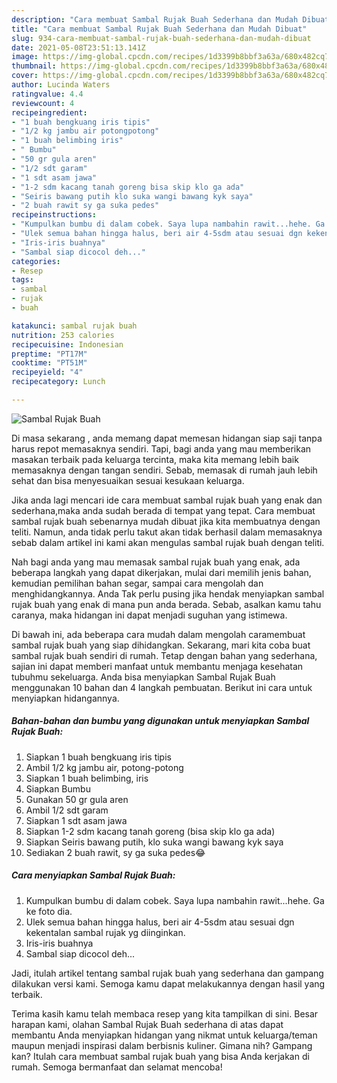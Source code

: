 ```yaml
---
description: "Cara membuat Sambal Rujak Buah Sederhana dan Mudah Dibuat"
title: "Cara membuat Sambal Rujak Buah Sederhana dan Mudah Dibuat"
slug: 934-cara-membuat-sambal-rujak-buah-sederhana-dan-mudah-dibuat
date: 2021-05-08T23:51:13.141Z
image: https://img-global.cpcdn.com/recipes/1d3399b8bbf3a63a/680x482cq70/sambal-rujak-buah-foto-resep-utama.jpg
thumbnail: https://img-global.cpcdn.com/recipes/1d3399b8bbf3a63a/680x482cq70/sambal-rujak-buah-foto-resep-utama.jpg
cover: https://img-global.cpcdn.com/recipes/1d3399b8bbf3a63a/680x482cq70/sambal-rujak-buah-foto-resep-utama.jpg
author: Lucinda Waters
ratingvalue: 4.4
reviewcount: 4
recipeingredient:
- "1 buah bengkuang iris tipis"
- "1/2 kg jambu air potongpotong"
- "1 buah belimbing iris"
- " Bumbu"
- "50 gr gula aren"
- "1/2 sdt garam"
- "1 sdt asam jawa"
- "1-2 sdm kacang tanah goreng bisa skip klo ga ada"
- "Seiris bawang putih klo suka wangi bawang kyk saya"
- "2 buah rawit sy ga suka pedes"
recipeinstructions:
- "Kumpulkan bumbu di dalam cobek. Saya lupa nambahin rawit...hehe. Ga ke foto dia."
- "Ulek semua bahan hingga halus, beri air 4-5sdm atau sesuai dgn kekentalan sambal rujak yg diinginkan."
- "Iris-iris buahnya"
- "Sambal siap dicocol deh..."
categories:
- Resep
tags:
- sambal
- rujak
- buah

katakunci: sambal rujak buah 
nutrition: 253 calories
recipecuisine: Indonesian
preptime: "PT17M"
cooktime: "PT51M"
recipeyield: "4"
recipecategory: Lunch

---
```



![Sambal Rujak Buah](https://img-global.cpcdn.com/recipes/1d3399b8bbf3a63a/680x482cq70/sambal-rujak-buah-foto-resep-utama.jpg)

Di masa  sekarang , anda memang dapat memesan hidangan siap saji tanpa harus repot memasaknya sendiri. Tapi, bagi anda yang mau memberikan masakan terbaik pada keluarga tercinta, maka kita memang lebih baik memasaknya dengan tangan sendiri. Sebab, memasak di rumah jauh lebih sehat dan bisa menyesuaikan sesuai kesukaan keluarga.

Jika anda lagi mencari ide cara membuat sambal rujak buah yang enak dan sederhana,maka anda sudah berada di tempat yang tepat. Cara membuat sambal rujak buah  sebenarnya mudah dibuat jika kita membuatnya dengan teliti. Namun, anda tidak perlu takut akan tidak berhasil dalam memasaknya 
sebab dalam artikel ini kami akan mengulas sambal rujak buah dengan teliti.  



Nah bagi anda yang mau memasak sambal rujak buah yang enak, ada beberapa langkah yang dapat dikerjakan, mulai dari memilih jenis bahan, kemudian pemilihan bahan segar, sampai cara mengolah dan menghidangkannya. Anda Tak perlu pusing jika hendak menyiapkan sambal rujak buah yang enak di mana pun anda berada. Sebab, asalkan kamu  tahu caranya, maka hidangan ini dapat menjadi suguhan yang istimewa.

Di bawah ini, ada beberapa cara mudah dalam mengolah caramembuat sambal rujak buah yang siap dihidangkan. Sekarang, mari kita coba buat sambal rujak buah sendiri di rumah. Tetap dengan bahan yang sederhana, sajian ini dapat memberi manfaat untuk membantu menjaga kesehatan tubuhmu sekeluarga. Anda bisa menyiapkan Sambal Rujak Buah menggunakan 10 bahan dan 4 langkah pembuatan. Berikut ini cara untuk menyiapkan hidangannya.

<!--inarticleads1-->

##### Bahan-bahan dan bumbu yang digunakan untuk menyiapkan Sambal Rujak Buah:

1. Siapkan 1 buah bengkuang iris tipis
1. Ambil 1/2 kg jambu air, potong-potong
1. Siapkan 1 buah belimbing, iris
1. Siapkan  Bumbu
1. Gunakan 50 gr gula aren
1. Ambil 1/2 sdt garam
1. Siapkan 1 sdt asam jawa
1. Siapkan 1-2 sdm kacang tanah goreng (bisa skip klo ga ada)
1. Siapkan Seiris bawang putih, klo suka wangi bawang kyk saya
1. Sediakan 2 buah rawit, sy ga suka pedes😂




<!--inarticleads2-->

##### Cara menyiapkan Sambal Rujak Buah:

1. Kumpulkan bumbu di dalam cobek. Saya lupa nambahin rawit...hehe. Ga ke foto dia.
1. Ulek semua bahan hingga halus, beri air 4-5sdm atau sesuai dgn kekentalan sambal rujak yg diinginkan.
1. Iris-iris buahnya
1. Sambal siap dicocol deh...




Jadi, itulah artikel tentang  sambal rujak buah  yang sederhana dan gampang dilakukan versi kami. Semoga kamu dapat melakukannya dengan hasil yang terbaik. 

Terima kasih kamu telah membaca resep yang kita tampilkan di sini. Besar harapan kami, olahan  Sambal Rujak Buah sederhana di atas dapat membantu Anda menyiapkan hidangan yang nikmat untuk keluarga/teman maupun menjadi inspirasi dalam berbisnis kuliner. Gimana nih? Gampang kan? Itulah cara membuat sambal rujak buah yang bisa Anda kerjakan di rumah. Semoga bermanfaat dan selamat mencoba!

